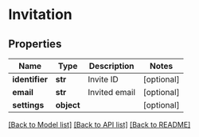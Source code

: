 # Invitation



## Properties
Name | Type | Description | Notes
------------ | ------------- | ------------- | -------------
**identifier** | **str** | Invite ID | [optional] 
**email** | **str** | Invited email | [optional] 
**settings** | **object** |  | [optional] 

[[Back to Model list]](../README.md#documentation-for-models) [[Back to API list]](../README.md#documentation-for-api-endpoints) [[Back to README]](../README.md)


